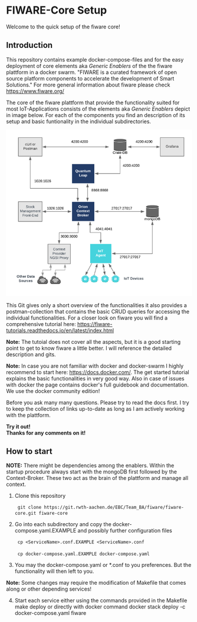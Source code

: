 # FIWARE-Core Setup

Welcome to the quick setup of the fiware core!

## Introduction

This repository contains example docker-compose-files and for the easy
deployment of core elements aka *Generic Enablers* of the the fiware plattform in
a docker swarm. "FIWARE is a curated framework of open source platform components
to accelerate the development of Smart Solutions."
For more general information about fiware please check https://www.fiware.org/ <br>



The core of the fiware plattform that provide the functionality suited for most
IoT-Applications consists of the elements aka *Generic Enablers* depict in image below.
For each of the components you find an description of its setup and basic funtionality
in the individual subdirectories.

![Overview of the core generic enablers of fiware](docs/figures/Overview.png)

This Git gives only a short overview of the functionalities it also provides
a postman-collection that contains the basic CRUD queries for accessing the individual functionalities. For a closer look on fiware you will find a comprehensive tutorial here:
https://fiware-tutorials.readthedocs.io/en/latest/index.html

**Note:** The tutoial does not cover all the aspects, but it is a good starting point to get to know fiware a little better. I will reference the detailed description and gits.

**Note:** In case you are not familiar with docker and docker-swarm I highly recommend
to start here:
https://docs.docker.com/. The get started tutorial explains the basic functionalities
in very good way. Also in case of issues with docker the page contains docker's full guidebook and documentation. We use the docker community edition!

Before you ask many many questions. Please try to read the docs first. I try to keep the collection of links up-to-date as long as I am actively working with the plattform.
<br>

**Try it out!<br>
Thanks for any comments on it!**

## How to start
**NOTE:** There might be dependencies among the enablers. Within the startup procedure
always start with the mongoDB first followed by the Context-Broker. These two act as the
brain of the plattform and manage all context.


1. Clone this repository

        git clone https://git.rwth-aachen.de/EBC/Team_BA/fiware/fiware-core.git fiware-core

2. Go into each subdirectory and copy the docker-compose.yaml.EXAMPLE and possibly further configuration files

        cp <ServiceName>.conf.EXAMPLE <ServiceName>.conf

        cp docker-compose.yaml.EXAMPLE docker-compose.yaml

3. You may the docker-compose.yaml or *.conf to you preferences. But the functionality will then left to you.

  **Note:** Some changes may require the modification of Makefile that comes along or other depending services!

4. Start each service either using the commands provided in the Makefile
        make deploy
or directly with docker command
        docker stack deploy -c docker-compose.yaml fiware
